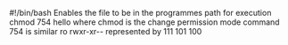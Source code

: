 #!/bin/bash Enables the file to be in the programmes path for execution
chmod 754  hello 
where chmod is the change permission mode command
754 is similar ro rwxr-xr-- represented by 111 101 100 

